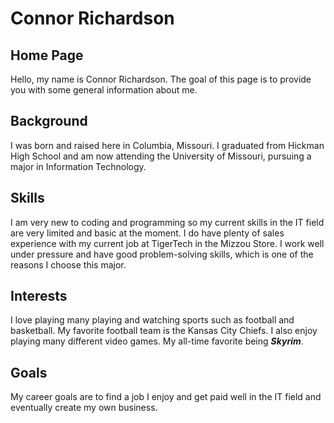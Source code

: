 # Connor Richardson
## Home Page

Hello, my name is Connor Richardson. The goal of this page is to provide you with some general information about me.

## Background
I was born and raised here in Columbia, Missouri. I graduated from Hickman High School and am now attending the University of Missouri, pursuing a major in Information Technology. 

## Skills
I am very new to coding and programming so my current skills in the IT field are very limited and basic at the moment. I do have plenty of sales experience with my current job at TigerTech in the Mizzou Store. I work well under pressure and have good problem-solving skills, which is one of the reasons I choose this major.

## Interests
I love playing many playing and watching sports such as football and basketball. My favorite football team is the Kansas City Chiefs. I also enjoy playing many different video games. My all-time favorite being **_Skyrim_**. 

## Goals
My career goals are to find a job I enjoy and get paid well in the IT field and eventually create my own business.
